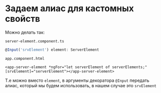 # Задаем алиас для кастомных свойств

Можно делать так:

`server-element.component.ts`
```ts
@Input('srvElement') element: ServerElement
```

`app.component.html`
```angular2html
<app-server-element *ngFor="let serverElement of serverElements;" [srvElement]="serverElement"></app-server-element>
```

Т.е можно вместо `element`, в аргументы декоратора `@Input` передать алиас, который мы будем использовать, в нашем случае
это `srvElement`
